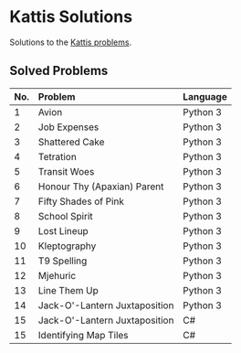 # Kattis Solutions
Solutions to the [Kattis problems](https://open.kattis.com/).

## Solved Problems
|No.            | Problem                                       | Language                          |
|:--------------|:----------------------------------------------|:----------------------------------|
|1              |Avion                        	                | Python 3                          |
|2              |Job Expenses					                | Python 3                          |
|3              |Shattered Cake                                 | Python 3                          |
|4              |Tetration                                      | Python 3                          |
|5              |Transit Woes                                   | Python 3                          |
|6              |Honour Thy (Apaxian) Parent                    | Python 3                          |
|7              |Fifty Shades of Pink                           | Python 3                          |
|8              |School Spirit                                  | Python 3                          |
|9              |Lost Lineup                                    | Python 3                          |
|10             |Kleptography                                   | Python 3                          |
|11             |T9 Spelling                                    | Python 3                          |
|12             |Mjehuric                  						| Python 3  			            |
|13             |Line Them Up               					| Python 3  			            |
|14             |Jack-O'-Lantern Juxtaposition  				| Python 3  			            |
|15             |Jack-O'-Lantern Juxtaposition  				| C#         			            |
|15             |Identifying Map Tiles           				| C#         			            |